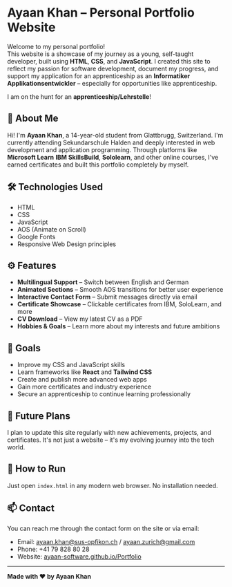 # Ayaan Khan – Personal Portfolio Website

Welcome to my personal portfolio!  
This website is a showcase of my journey as a young, self-taught developer, built using **HTML**, **CSS**, and **JavaScript**. I created this site to reflect my passion for software development, document my progress, and support my application for an apprenticeship as an **Informatiker Applikationsentwickler** – especially for opportunities like apprenticeship.

I am on the hunt for an **apprenticeship/Lehrstelle**!

## 🌟 About Me

Hi! I'm **Ayaan Khan**, a 14-year-old student from Glattbrugg, Switzerland. I'm currently attending Sekundarschule Halden and deeply interested in web development and application programming. Through platforms like **Microsoft Learn** **IBM SkillsBuild**, **Sololearn**, and other online courses, I've earned certificates and built this portfolio completely by myself.

## 🛠️ Technologies Used

- HTML
- CSS
- JavaScript
- AOS (Animate on Scroll)
- Google Fonts
- Responsive Web Design principles

## ⚙️ Features

- **Multilingual Support** – Switch between English and German  
- **Animated Sections** – Smooth AOS transitions for better user experience  
- **Interactive Contact Form** – Submit messages directly via email  
- **Certificate Showcase** – Clickable certificates from IBM, SoloLearn, and more  
- **CV Download** – View my latest CV as a PDF  
- **Hobbies & Goals** – Learn more about my interests and future ambitions

## 🚀 Goals

- Improve my CSS and JavaScript skills  
- Learn frameworks like **React** and **Tailwind CSS**  
- Create and publish more advanced web apps  
- Gain more certificates and industry experience  
- Secure an apprenticeship to continue learning professionally  

## 🔮 Future Plans

I plan to update this site regularly with new achievements, projects, and certificates. It's not just a website – it's my evolving journey into the tech world.

## 📎 How to Run

Just open `index.html` in any modern web browser. No installation needed.

## 📫 Contact

You can reach me through the contact form on the site or via email:

- Email: ayaan.khan@sus-opfikon.ch / ayaan.zurich@gmail.com
- Phone: +41 79 828 80 28  
- Website: [ayaan-software.github.io/Portfolio](https://ayaan-software.github.io/Portfolio)

---

**Made with ❤️ by Ayaan Khan**

